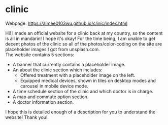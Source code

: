 # clinic
Webpage:
https://aimee0103wu.github.io/clinic/index.html

Hi! I made an official website for a clinic back at my country, so the content is all in mandarin! I hope it's okay! For the time being, I am unable to get decent photos of the clinic so all of the photos/color-coding on the site are placeholder images I got from unsplash.com.<br>
The website contains 5 sections:
<ul>
<li>A banner that currently contains a placeholder image.</li>
<li>An about the clinic section which includes:
<ul>
<li>Offered treatment with a placeholder image on the left.</li>
<li>Equipped medical devices, shown in tiles on desktop modes and carousel in mobile device mode.</li>
</ul>
</li>
<li>A time schedule  section of the clinic and which doctor is in charge.</li>
<li>A map and commute option section.</li>
<li>A doctor information section.</li>
</ul> 

I hope this is detailed enough of a description for you to understand the website! Thank you!